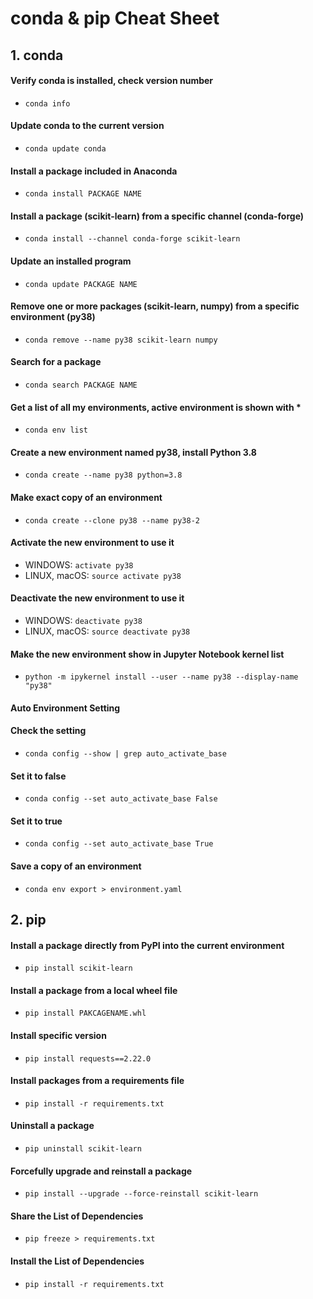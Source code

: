 # **conda & pip Cheat Sheet**

## **1. conda**

#### Verify conda is installed, check version number
- `conda info `

#### Update conda to the current version
- `conda update conda `

#### Install a package included in Anaconda
- `conda install PACKAGE NAME `

#### Install a package (scikit-learn) from a specific channel (conda-forge)
- `conda install --channel conda-forge scikit-learn `

#### Update an installed program
- `conda update PACKAGE NAME `

#### Remove one or more packages (scikit-learn, numpy) from a specific environment (py38)
- `conda remove --name py38 scikit-learn numpy `

#### Search for a package
- `conda search PACKAGE NAME `

#### Get a list of all my environments, active environment is shown with *
- `conda env list `

#### Create a new environment named py38, install Python 3.8
- `conda create --name py38 python=3.8 `

#### Make exact copy of an environment
- `conda create --clone py38 --name py38-2 `

#### Activate the new environment to use it
- WINDOWS: ` activate py38 `
- LINUX, macOS: ` source activate py38 `

#### Deactivate the new environment to use it
- WINDOWS: ` deactivate py38 `
- LINUX, macOS: ` source deactivate py38 `

#### Make the new environment show in Jupyter Notebook kernel list
- ` python -m ipykernel install --user --name py38 --display-name "py38" `

#### Auto Environment Setting
#### Check the setting
- `conda config --show | grep auto_activate_base `
#### Set it to false
- `conda config --set auto_activate_base False `
#### Set it to true
- `conda config --set auto_activate_base True `

#### Save a copy of an environment
- `conda env export > environment.yaml `

## **2. pip**

#### Install a package directly from PyPI into the current environment
- `pip install scikit-learn `

#### Install a package from a local wheel file
- `pip install PAKCAGENAME.whl `

#### Install specific version
- `pip install requests==2.22.0 `

#### Install packages from a requirements file
- `pip install -r requirements.txt `

#### Uninstall a package
- `pip uninstall scikit-learn `

#### Forcefully upgrade and reinstall a package
- `pip install --upgrade --force-reinstall scikit-learn `

#### Share the List of Dependencies
- `pip freeze > requirements.txt `

#### Install the List of Dependencies
- `pip install -r requirements.txt `
